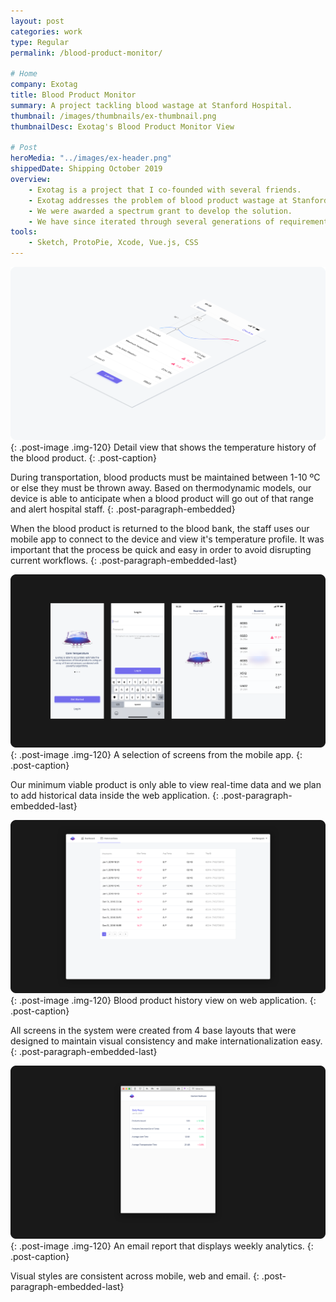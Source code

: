 ```yaml
---
layout: post
categories: work
type: Regular
permalink: /blood-product-monitor/

# Home
company: Exotag
title: Blood Product Monitor
summary: A project tackling blood wastage at Stanford Hospital.
thumbnail: /images/thumbnails/ex-thumbnail.png
thumbnailDesc: Exotag's Blood Product Monitor View

# Post
heroMedia: "../images/ex-header.png"
shippedDate: Shipping October 2019
overview:
    - Exotag is a project that I co-founded with several friends.
    - Exotag addresses the problem of blood product wastage at Stanford University Hospital. This problem costs Standford approximately $350K/year.
    - We were awarded a spectrum grant to develop the solution.
    - We have since iterated through several generations of requirements and solutions finally landing on our latest prototype device.
tools:
    - Sketch, ProtoPie, Xcode, Vue.js, CSS
---
```


![Main signup and login flow](../images/ex-1.png){: .post-image .img-120} 
Detail view that shows the temperature history of the blood product.
{: .post-caption}

During transportation, blood products must be maintained between 1-10 ºC or else they must be thrown away. Based on thermodynamic models, our device is able to anticipate when a blood product will go out of that range and alert hospital staff.
{: .post-paragraph-embedded}

When the blood product is returned to the blood bank, the staff uses our mobile app to connect to the device and view it's temperature profile. It was important that the process be quick and easy in order to avoid disrupting current workflows.
{: .post-paragraph-embedded-last}

![Various screen developed for the system](../images/ex-2.png){: .post-image .img-120}
A selection of screens from the mobile app.
{: .post-caption}

Our minimum viable product is only able to view real-time data and we plan to add historical data inside the web application.
{: .post-paragraph-embedded-last}

![Various screen developed for the system](../images/ex-3.png){: .post-image .img-120}
Blood product history view on web application.
{: .post-caption}

All screens in the system were created from 4 base layouts that were designed to maintain visual consistency and make internationalization easy.
{: .post-paragraph-embedded-last}


![Various screen developed for the system](../images/ex-4.png){: .post-image .img-120}
An email report that displays weekly analytics.
{: .post-caption}

Visual styles are consistent across mobile, web and email.
{: .post-paragraph-embedded-last}